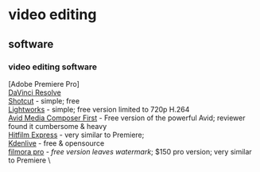 # video editing

## software

### video editing software

[Adobe Premiere Pro] \
[DaVinci Resolve](https://www.blackmagicdesign.com/nz/products/davinciresolve/) \
[Shotcut](https://shotcut.org/) - simple; free \
[Lightworks](https://www.lwks.com/) - simple; free version limited to 720p H.264 \
[Avid Media Composer First](https://my.avid.com/get/media-composer-first) - Free version of the powerful Avid; reviewer found it cumbersome & heavy \
[Hitfilm Express](https://fxhome.com/hitfilm-express) - very similar to Premiere; \
[Kdenlive](https://kdenlive.org/en/) - free & opensource \
[filmora pro](https://filmora.wondershare.net/filmorapro-video-editor/) - *free version leaves watermark*; $150 pro version; very similar to Premiere \